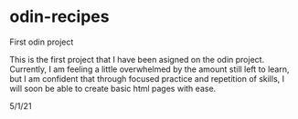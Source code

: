 # odin-recipes
First odin project

This is the first project that I have been asigned on the odin project. Currently, I am feeling a little overwhelmed by the amount
still left to learn, but I am confident that through focused practice and repetition of skills, I will soon be able to create basic
html pages with ease.

5/1/21
